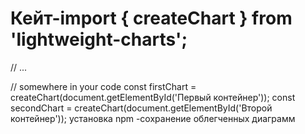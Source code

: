 # Кейт-import { createChart } from 'lightweight-charts';

// ...

// somewhere in your code
const firstChart = createChart(document.getElementById('Первый контейнер'));
const secondChart = createChart(document.getElementById('Второй контейнер'));
установка npm -сохранение облегченных диаграмм
